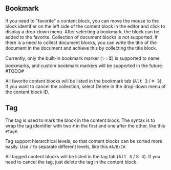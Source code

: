 ## Bookmark

If you need to "favorite" a content block, you can move the mouse to the block identifier on the left side of the content block in the editor and click to display a drop-down menu. After selecting a bookmark, the block can be added to the favorite. Collection of document blocks is not supported. If there is a need to collect document blocks, you can write the title of the document in the document and achieve this by collecting the title block.

Currently, only the built-in bookmark marker (✨💡️⏳) is supported to name bookmarks, and custom bookmark markers will be supported in the future. #TODO#

All favorite content blocks will be listed in the bookmark tab (<kbd>Alt 3</kbd> / <kbd>⌘ 3</kbd>). If you want to cancel the collection, select Delete in the drop-down menu of the content block ID.

## Tag

The tag is used to mark the block in the content block. The syntax is to wrap the tag identifier with two `#` in the first and one after the other, like this `#Tag#`.

Tag support hierarchical levels, so that content blocks can be sorted more easily. Use `/` to separate different levels, like this `#A/B/C#`.

All tagged content blocks will be listed in the tag tab (<kbd>Alt 4</kbd> / <kbd>⌘ 4</kbd>). If you need to cancel the tag, just delete the tag in the content block.
